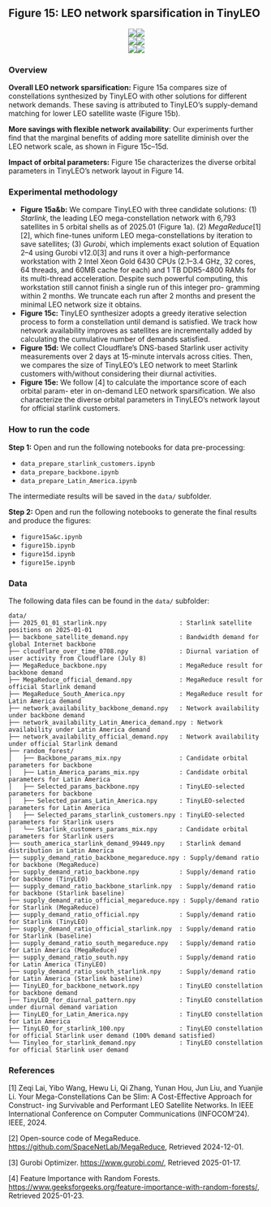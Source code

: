 ## Figure 15: LEO network sparsification in TinyLEO

<div align=center><img src="./figure15a.png" width=""><img src="./figure15b.png" width=""></div>
<div align=center><img src="./figure15c.png" width=""><img src="./figure15d.png" width=""></div>
<div align=center><img src="./figure15e_left.png" width=""><img src="./figure15e_right.png" width=""></div>

### Overview

**Overall LEO network sparsification:** Figure 15a compares size of constellations synthesized by TinyLEO with other solutions for different network demands. These saving is attributed to TinyLEO’s supply-demand matching for lower LEO satellite waste (Figure 15b). 

**More savings with flexible network availability**: Our experiments further find that the marginal benefits of adding more satellite diminish over the LEO network scale, as shown in Figure 15c–15d. 

**Impact of orbital parameters:** Figure 15e characterizes the diverse orbital parameters in TinyLEO’s network layout in Figure 14.

### Experimental methodology
- **Figure 15a&b:** We compare TinyLEO with three candidate solutions: (1) *Starlink*, the leading LEO mega-constellation network with 6,793 satellites in 5 orbital shells as of 2025.01 (Figure 1a). (2) *MegaReduce*[1][2], which fine-tunes uniform LEO mega-constellations by iteration to save satellites; (3) *Gurobi*, which implements exact solution of Equation 2–4 using Gurobi v12.0[3]  and runs it over a high-performance workstation with 2 Intel Xeon Gold 6430 CPUs (2.1–3.4 GHz, 32 cores, 64 threads, and 60MB cache for each) and 1 TB DDR5-4800 RAMs for its multi-thread acceleration. Despite such powerful computing, this workstation still cannot finish a single run of this integer pro- gramming within 2 months. We truncate each run after 2 months and present the minimal LEO network size it obtains.
- **Figure 15c:** TinyLEO synthesizer adopts a greedy iterative selection process to form a constellation until demand is satisfied. We track how network availability improves as satellites are incrementally added by calculating the cumulative number of demands satisfied.
- **Figure 15d:** We collect Cloudflare’s DNS-based Starlink user activity measurements over 2 days at 15-minute intervals across cities. Then, we compares the size of TinyLEO’s LEO network to meet Starlink customers with/without considering their diurnal activities.
- **Figure 15e:** We follow [4] to calculate the importance score of each orbital param-
eter in on-demand LEO network sparsification. We also characterize the diverse orbital parameters in TinyLEO’s network layout for official starlink customers.

### How to run the code

**Step 1:** Open and run the following notebooks for data pre-processing:

- `data_prepare_starlink_customers.ipynb`  
- `data_prepare_backbone.ipynb`  
- `data_prepare_Latin_America.ipynb`

The intermediate results will be saved in the `data/` subfolder.

**Step 2:** Open and run the following notebooks to generate the final results and produce the figures:

- `figure15a&c.ipynb`  
- `figure15b.ipynb`  
- `figure15d.ipynb`  
- `figure15e.ipynb`



### Data

The following data files can be found in the `data/` subfolder:
```
data/
├── 2025_01_01_starlink.npy                    : Starlink satellite positions on 2025-01-01  
├── backbone_satellite_demand.npy              : Bandwidth demand for global Internet backbone  
├── cloudflare_over_time_0708.npy              : Diurnal variation of user activity from Cloudflare (July 8)  
├── MegaReduce_backbone.npy                    : MegaReduce result for backbone demand  
├── MegaReduce_official_demand.npy             : MegaReduce result for official Starlink demand  
├── MegaReduce_South_America.npy               : MegaReduce result for Latin America demand  
├── network_availability_backbone_demand.npy   : Network availability under backbone demand  
├── network_availability_Latin_America_demand.npy : Network availability under Latin America demand  
├── network_availability_official_demand.npy   : Network availability under official Starlink demand  
├── random_forest/
│   ├── Backbone_params_mix.npy                : Candidate orbital parameters for backbone  
│   ├── Latin_America_params_mix.npy           : Candidate orbital parameters for Latin America  
│   ├── Selected_params_backbone.npy           : TinyLEO-selected parameters for backbone  
│   ├── Selected_params_Latin_America.npy      : TinyLEO-selected parameters for Latin America  
│   ├── Selected_params_starlink_customers.npy : TinyLEO-selected parameters for Starlink users  
│   └── Starlink_customers_params_mix.npy      : Candidate orbital parameters for Starlink users  
├── south_america_starlink_demand_99449.npy    : Starlink demand distribution in Latin America  
├── supply_demand_ratio_backbone_megareduce.npy : Supply/demand ratio for backbone (MegaReduce)  
├── supply_demand_ratio_backbone.npy           : Supply/demand ratio for backbone (TinyLEO)  
├── supply_demand_ratio_backbone_starlink.npy  : Supply/demand ratio for backbone (Starlink baseline)  
├── supply_demand_ratio_official_megareduce.npy : Supply/demand ratio for Starlink (MegaReduce)  
├── supply_demand_ratio_official.npy           : Supply/demand ratio for Starlink (TinyLEO)  
├── supply_demand_ratio_official_starlink.npy  : Supply/demand ratio for Starlink (baseline)  
├── supply_demand_ratio_south_megareduce.npy   : Supply/demand ratio for Latin America (MegaReduce)  
├── supply_demand_ratio_south.npy              : Supply/demand ratio for Latin America (TinyLEO)  
├── supply_demand_ratio_south_starlink.npy     : Supply/demand ratio for Latin America (Starlink baseline)  
├── TinyLEO_for_backbone_network.npy           : TinyLEO constellation for backbone demand  
├── TinyLEO_for_diurnal_pattern.npy            : TinyLEO constellation under diurnal demand variation  
├── TinyLEO_for_Latin_America.npy              : TinyLEO constellation for Latin America  
├── TinyLEO_for_starlink_100.npy               : TinyLEO constellation for official Starlink user demand (100% demand satisfied)
└── Tinyleo_for_starlink_demand.npy            : TinyLEO constellation for official Starlink user demand  

```

### References
[1] Zeqi Lai, Yibo Wang, Hewu Li, Qi Zhang, Yunan Hou, Jun Liu, and Yuanjie Li. Your Mega-Constellations Can be Slim: A Cost-Effective Approach for Construct- ing Survivable and Performant LEO Satellite Networks. In IEEE International Conference on Computer Communications (INFOCOM’24). IEEE, 2024.

[2] Open-source code of MegaReduce. https://github.com/SpaceNetLab/MegaReduce, Retrieved 2024-12-01.

[3] Gurobi Optimizer. https://www.gurobi.com/, Retrieved 2025-01-17.

[4] Feature Importance with Random Forests. https://www.geeksforgeeks.org/feature-importance-with-random-forests/, Retrieved 2025-01-23.
